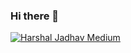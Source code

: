 ### Hi there 👋
[![Harshal Jadhav Medium](https://mediumblog-cards.vercel.app/getMediumBlogs?username=harshalrj25)](https://medium.com/@manfyegoh)

<!--
**manfye/manfye** is a ✨ _special_ ✨ repository because its `README.md` (this file) appears on your GitHub profile.

Here are some ideas to get you started:

- 🔭 I’m currently working on ...
- 🌱 I’m currently learning ...
- 👯 I’m looking to collaborate on ...
- 🤔 I’m looking for help with ...
- 💬 Ask me about ...
- 📫 How to reach me: ...
- 😄 Pronouns: ...
- ⚡ Fun fact: ...
-->
